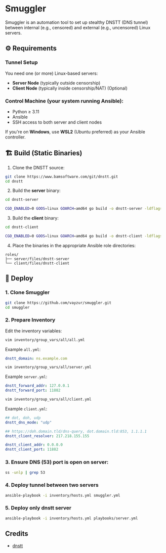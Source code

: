 # Smuggler

Smuggler is an automation tool to set up stealthy DNSTT (DNS tunnel) between internal (e.g., censored) and external (e.g., uncensored) Linux servers.

## ⚙️ Requirements

### Tunnel Setup

You need one (or more) Linux-based servers:

* **Server Node** (typically outside censorship)
* **Client Node** (typically inside censorship/NAT) (Optional)

### Control Machine (your system running Ansible):

* Python ≥ 3.11
* Ansible
* SSH access to both server and client nodes

If you're on **Windows**, use **WSL2** (Ubuntu preferred) as your Ansible controller.

## 🏗️ Build (Static Binaries)

1. Clone the DNSTT source:

```bash
git clone https://www.bamsoftware.com/git/dnstt.git
cd dnstt
````

2. Build the **server** binary:

```bash
cd dnstt-server

CGO_ENABLED=0 GOOS=linux GOARCH=amd64 go build -o dnstt-server -ldflags="-s -w -extldflags '-static'"
```

3. Build the **client** binary:

```bash
cd dnstt-client

CGO_ENABLED=0 GOOS=linux GOARCH=amd64 go build -o dnstt-client -ldflags="-s -w -extldflags '-static'"
```

4. Place the binaries in the appropriate Ansible role directories:

```
roles/
├── server/files/dnstt-server
└── client/files/dnstt-client
```

## 🚀 Deploy

### 1. Clone Smuggler

```bash
git clone https://github.com/vayzur/smuggler.git
cd smuggler
```

### 2. Prepare Inventory

Edit the inventory variables:

```bash
vim inventory/group_vars/all/all.yml
```

Example `all.yml`:

```yaml
dnstt_domain: ns.example.com
```

```bash
vim inventory/group_vars/all/server.yml
```

Example `server.yml`:

```yaml
dnstt_forward_addr: 127.0.0.1
dnstt_forward_port: 11882
```

```bash
vim inventory/group_vars/all/client.yml
```

Example `client.yml`:

```yaml
## dot, doh, udp
dnstt_dns_mode: "udp"

## https://doh.domain.tld/dns-query, dot.domain.tld:853, 1.1.1.1
dnstt_client_resolver: 217.218.155.155

dnstt_client_addr: 0.0.0.0
dnstt_client_port: 11882
```

### 3. Ensure DNS (53) port is open on server:

```bash
ss -unlp | grep 53
```

### 4. Deploy tunnel between two servers

```bash
ansible-playbook -i inventory/hosts.yml smuggler.yml
```

### 5. Deploy only dnstt server

```bash
ansible-playbook -i inventory/hosts.yml playbooks/server.yml
```

## Credits

- [dnstt](https://www.bamsoftware.com/software/dnstt)
